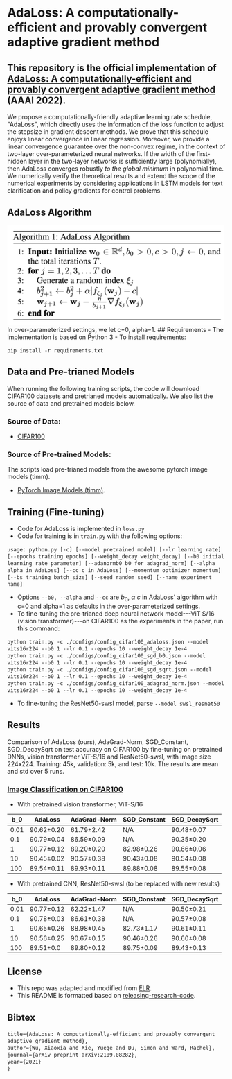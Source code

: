 # AdaLoss: A computationally-efficient and provably convergent adaptive gradient method

This repository is the official implementation of [AdaLoss: A computationally-efficient and provably convergent adaptive gradient method](https://arxiv.org/pdf/2109.08282.pdf) (AAAI 2022).
- 

We propose a computationally-friendly adaptive learning rate schedule, "AdaLoss", which directly uses the information of the loss function to adjust the stepsize in gradient descent methods. We prove that this schedule enjoys linear convergence in  linear regression.
Moreover, we provide a linear convergence guarantee over the non-convex regime, in the context of two-layer over-parameterized neural networks. If the width of the first-hidden layer in the two-layer networks is sufficiently large (polynomially), then AdaLoss converges robustly *to the global minimum* in polynomial time. We numerically verify the theoretical results and extend the scope of the numerical experiments by considering applications in LSTM models for text clarification and policy gradients for control problems.

## AdaLoss Algorithm
<img src="figures/adaloss.png" width=500>
In over-parameterized settings, we let c=0, alpha=1.
## Requirements
- The implementation is based on Python 3
- To install requirements:

```setup
pip install -r requirements.txt
```

## Data and Pre-trianed Models
When running the following training scripts, the code will download CIFAR100 datasets and pretrianed models automatically. We also list the source of data and pretrained models below. 
### Source of Data:
- [CIFAR100](https://www.cs.toronto.edu/~kriz/cifar.html)
### Source of Pre-trained Models: 
The scripts load pre-trianed models from the awesome pytorch image models (timm).
- [PyTorch Image Models (timm)](https://github.com/rwightman/pytorch-image-models).

## Training (Fine-tuning)
- Code for AdaLoss is implemented in ```loss.py```
- Code for training is in ```train.py``` with the following options:
```
usage: python.py [-c] [--model pretrained model] [--lr learning rate] [--epochs training epochs] [--weight_decay weight_decay] [--b0 initial learning rate parameter] [--adanormb0 b0 for adagrad_norm] [--alpha alpha in AdaLoss] [--cc c in AdaLoss] [--momentum optimizer momentum] [--bs training batch_size] [--seed random seed] [--name experiment name]
```
- Options ```--b0, --alpha``` and ```--cc``` are $b_0$, $\alpha$ $c$ in AdaLoss' algorithm with c=0 and alpha=1 as defaults in the over-parameterized settings.
- To fine-tuning the pre-trianed deep neural network model---ViT S/16 (vision transformer)---on CIFAR100 as the experiments in the paper, run this command:

```train
python train.py -c ./configs/config_cifar100_adaloss.json --model vits16r224 --b0 1 --lr 0.1 --epochs 10 --weight_decay 1e-4 
python train.py -c ./configs/config_cifar100_sgd_b0.json --model vits16r224 --b0 1 --lr 0.1 --epochs 10 --weight_decay 1e-4
python train.py -c ./configs/config_cifar100_sgd_sqrt.json --model vits16r224 --b0 1 --lr 0.1 --epochs 10 --weight_decay 1e-4
python train.py -c ./configs/config_cifar100_adagrad_norm.json --model vits16r224 --b0 1 --lr 0.1 --epochs 10 --weight_decay 1e-4   
```
- To fine-tuning the ResNet50-swsl model, parse ```--model swsl_resnet50```

## Results

Comparison of AdaLoss (ours), AdaGrad-Norm, SGD_Constant, SGD_DecaySqrt on test accuracy on CIFAR100 by fine-tuning on pretrained DNNs, vision transformer ViT-S/16 and ResNet50-swsl, with image size 224x224.
Training: 45k, validation: 5k, and test: 10k. The results are mean and std over 5 runs.

### [Image Classification on CIFAR100](https://www.cs.toronto.edu/~kriz/cifar.html)
- With pretrained vision transformer, ViT-S/16

| b_0  | AdaLoss        | AdaGrad-Norm   | SGD\_Constant  | SGD\_DecaySqrt |
|--------|----------------|----------------|----------------|----------------|
| 0.01   | 90.62±0.20 | 61.79±2.42 | N/A            | 90.48±0.07 |
| 0.1    | 90.79±0.04 | 86.59±0.09 | N/A            | 90.35±0.20 |
| 1      | 90.77±0.12 | 89.20±0.20 | 82.98±0.26 | 90.66±0.06 |
| 10     | 90.45±0.02 | 90.57±0.38 | 90.43±0.08 | 90.54±0.08 |
| 100    | 89.54±0.11 | 89.93±0.11 | 89.88±0.08 | 89.55±0.08 |

- With pretrained CNN, ResNet50-swsl (to be replaced with new results)

| b_0    | AdaLoss        | AdaGrad-Norm   | SGD_Constant   | SGD_DecaySqrt  |
|--------|----------------|----------------|----------------|----------------|
| 0.01   | 90.77±0.12 | 62.22±1.47 | N/A            | 90.50±0.21 |
| 0.1    | 90.78±0.03 | 86.61±0.38 | N/A            | 90.57±0.08 |
| 1      | 90.65±0.26 | 88.98±0.45 | 82.73±1.17 | 90.61±0.11 |
| 10     | 90.56±0.25 | 90.67±0.15 | 90.46±0.26 | 90.60±0.08 |
| 100    | 89.51±0.0  | 89.80±0.12 | 89.75±0.09 | 89.43±0.13 |


## License 
- This repo was adapted and modified from [ELR](https://github.com/shengliu66/ELR).
- This README is formatted based on [releasing-research-code](https://github.com/paperswithcode/releasing-research-code).

## Bibtex
```@article{wu2021adaloss,
title={AdaLoss: A computationally-efficient and provably convergent adaptive gradient method},
author={Wu, Xiaoxia and Xie, Yuege and Du, Simon and Ward, Rachel},
journal={arXiv preprint arXiv:2109.08282},
year={2021}
}
```
